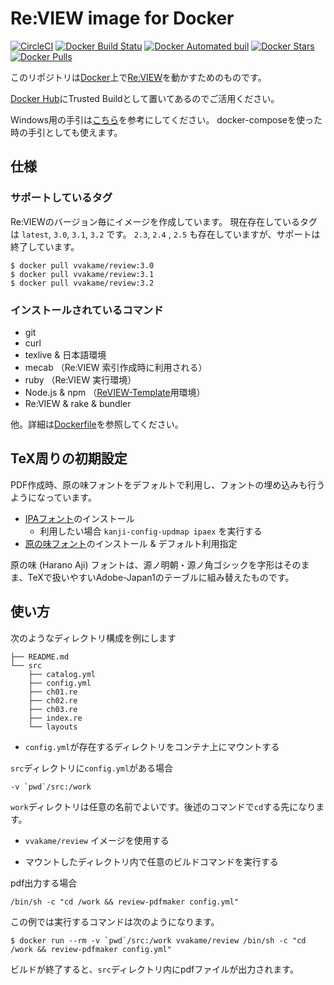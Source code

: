 # Re:VIEW image for Docker

[![CircleCI](https://circleci.com/gh/vvakame/docker-review.svg?style=svg)](https://circleci.com/gh/vvakame/docker-review)
[![Docker Build Statu](https://img.shields.io/docker/build/vvakame/review.svg)](https://hub.docker.com/r/vvakame/review/)
[![Docker Automated buil](https://img.shields.io/docker/automated/vvakame/review.svg)](https://hub.docker.com/r/vvakame/review/)
[![Docker Stars](https://img.shields.io/docker/stars/vvakame/review.svg)](https://hub.docker.com/r/vvakame/review/)
[![Docker Pulls](https://img.shields.io/docker/pulls/vvakame/review.svg)](https://hub.docker.com/r/vvakame/review/)

このリポジトリは[Docker](https://www.docker.com/)上で[Re:VIEW](https://github.com/kmuto/review/)を動かすためのものです。

[Docker Hub](https://hub.docker.com/r/vvakame/review/)にTrusted Buildとして置いてあるのでご活用ください。

Windows用の手引は[こちら](https://github.com/vvakame/docker-review/blob/master/doc/windows-review.md)を参考にしてください。
docker-composeを使った時の手引としても使えます。

## 仕様

### サポートしているタグ

Re:VIEWのバージョン毎にイメージを作成しています。
現在存在しているタグは `latest`, `3.0`, `3.1`, `3.2` です。
`2.3`, `2.4` , `2.5` も存在していますが、サポートは終了しています。

```
$ docker pull vvakame/review:3.0
$ docker pull vvakame/review:3.1
$ docker pull vvakame/review:3.2
```

### インストールされているコマンド

* git
* curl
* texlive & 日本語環境
* mecab （Re:VIEW 索引作成時に利用される）
* ruby （Re:VIEW 実行環境）
* Node.js & npm （[ReVIEW-Template](https://github.com/TechBooster/ReVIEW-Template)用環境）
* Re:VIEW & rake & bundler

他。詳細は[Dockerfile](https://github.com/vvakame/docker-review/blob/master/Dockerfile)を参照してください。

## TeX周りの初期設定

PDF作成時、原の味フォントをデフォルトで利用し、フォントの埋め込みも行うようになっています。

* [IPAフォント](http://ipafont.ipa.go.jp/)のインストール
  * 利用したい場合 `kanji-config-updmap ipaex` を実行する
* [原の味フォント](https://github.com/trueroad/HaranoAjiFonts)のインストール & デフォルト利用指定

原の味 (Harano Aji) フォントは、源ノ明朝・源ノ角ゴシックを字形はそのまま、TeXで扱いやすいAdobe-Japan1のテーブルに組み替えたものです。

## 使い方

次のようなディレクトリ構成を例にします

```
├── README.md
└── src
    ├── catalog.yml
    ├── config.yml
    ├── ch01.re
    ├── ch02.re
    ├── ch03.re
    ├── index.re
    └── layouts
```

- `config.yml`が存在するディレクトリをコンテナ上にマウントする

`src`ディレクトリに`config.yml`がある場合

```
-v `pwd`/src:/work
```

`work`ディレクトリは任意の名前でよいです。後述のコマンドで`cd`する先になります。

- `vvakame/review` イメージを使用する

- マウントしたディレクトリ内で任意のビルドコマンドを実行する

pdf出力する場合

```
/bin/sh -c "cd /work && review-pdfmaker config.yml"
```

この例では実行するコマンドは次のようになります。

```
$ docker run --rm -v `pwd`/src:/work vvakame/review /bin/sh -c "cd /work && review-pdfmaker config.yml"
```

ビルドが終了すると、`src`ディレクトリ内にpdfファイルが出力されます。
